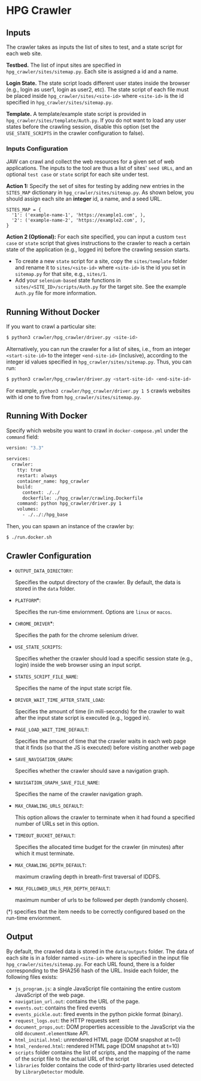 # HPG Crawler

## Inputs

The crawler takes as inputs the list of sites to test, and a state script for each web site. 

**Testbed.** The list of input sites are specified in `hpg_crawler/sites/sitemap.py`. Each site is assigned a id and a name.

**Login State.** The state script loads different user states inside the browser (e.g., login as user1, login as user2, etc). The state script of each file must be placed inside `hpg_crawler/sites/<site-id>` where `<site-id>` is the id specified in `hpg_crawler/sites/sitemap.py`.

**Template.**
A template/example state script is provided in `hpg_crawler/sites/template/Auth.py`.
If you do not want to load any user states before the crawling session, disable this option (set the `USE_STATE_SCRIPTS` in the crawler configuration to false).


### Inputs Configuration

JAW can crawl and collect the web resources for a given set of web applications.
The inputs to the tool are thus a list of sites' `seed URLs`, and an optional `test case` or `state` script for each site under test.

**Action 1:** Specify the set of sites for testing by adding new entries in the `SITES_MAP` dictionary in `hpg_crawler/sites/sitemap.py`.
As shown below, you should assign each site an **integer** id, a name, and a seed URL.


```
SITES_MAP = {
  '1': ('example-name-1', 'https://example1.com', ),
  '2': ('example-name-2', 'https://example2.com', ),
}
```

**Action 2 (Optional):** For each site specified, you can input a custom `test case` or `state` script that gives instructions to the crawler to reach a certain state of the application (e.g., logged in) before the crawling session starts.

- To create a new `state` script for a site, copy the `sites/template` folder and rename it to `sites/<site-id>` where `<site-id>` is the id you set in `sitemap.py` for that site, e.g., `sites/1`.
- Add your `selenium-based` state functions in `sites/<SITE_ID>/scripts/Auth.py` for the target site. See the example `Auth.py` file for more information.



## Running Without Docker

If you want to crawl a particular site:
```bash
$ python3 crawler/hpg_crawler/driver.py <site-id>
```

Alternatively, you can run the crawler for a list of sites, i.e., from an integer `<start-site-id>` to the integer `<end-site-id>` (inclusive), according to the integer id values specified in `hpg_crawler/sites/sitemap.py`. Thus, you can run:
```sh
$ python3 crawler/hpg_crawler/driver.py <start-site-id> <end-site-id>
``` 
For example, `python3 crawler/hpg_crawler/driver.py 1 5` crawls websites with id one to five from `hpg_crawler/sites/sitemap.py`.




## Running With Docker

Specify which website you want to crawl in `docker-compose.yml` under the `command` field:
```bash
version: "3.3"
   
services:
  crawler:
    tty: true
    restart: always
    container_name: hpg_crawler
    build: 
      context: ./../ 
      dockerfile: ./hpg_crawler/crawling.Dockerfile
    command: python hpg_crawler/driver.py 1
    volumes:
      - ./../:/hpg_base

```

Then, you can spawn an instance of the crawler by:
```bash
$ ./run.docker.sh
```



## Crawler Configuration

- `OUTPUT_DATA_DIRECTORY`:

  Specifies the output directory of the crawler. By default, the data is stored in the `data` folder.

- `PLATFORM`*:

  Specifies the run-time enviornment. Options are `linux` or `macos`.

- `CHROME_DRIVER`*:
 
  Specifies the path for the chrome selenium driver.

- `USE_STATE_SCRIPTS`:

  Specifies whether the crawler should load a specific session state (e.g., login) inside the web browser using an input script.

- `STATES_SCRIPT_FILE_NAME`:

  Specifies the name of the input state script file.

- `DRIVER_WAIT_TIME_AFTER_STATE_LOAD`:

  Specifies the amount of time (in mili-seconds) for the crawler to wait after the input state script is executed (e.g., logged in).

- `PAGE_LOAD_WAIT_TIME_DEFAULT`:
  
  Specifies the amount of time that the crawler waits in each web page that it finds (so that the JS is executed) before visiting another web page

- `SAVE_NAVIGATION_GRAPH`:

  Specifies whether the crawler should save a navigation graph.

- `NAVIGATION_GRAPH_SAVE_FILE_NAME`:

  Specifies the name of the crawler navigation graph.


- `MAX_CRAWLING_URLS_DEFAULT`:

  This option allows the crawler to terminate when it had found a specified number of URLs set in this option.

- `TIMEOUT_BUCKET_DEFAULT`:

  Specifies the allocated time budget for the crawler (in minutes) after which it must terminate.

- `MAX_CRAWLING_DEPTH_DEFAULT`:

  maximum crawling depth in breath-first traversal of IDDFS.

- `MAX_FOLLOWED_URLS_PER_DEPTH_DEFAULT`:

  maximum number of urls to be followed per depth (randomly chosen).


(*) specifies that the item needs to be correctly configured based on the run-time enviornment.


## Output

By default, the crawled data is stored in the `data/outputs` folder. The data of each site is in a folder named `<site-id>` where <site-id> is specified in the input file `hpg_crawler/sites/sitemap.py`. For each URL found, there is a folder corresponding to the SHA256 hash of the URL. Inside each folder, the following files exists:

- `js_program.js`: a single JavaScript file containing the entire custom JavaScript of the web page.
- `navigation_url.out`: contains the URL of the page.
- `events.out`: contains the fired events
- `events_pickle.out`: fired events in the python pickle format (binary).
- `request_logs.out`: the HTTP requests sent 
- `document_props,out`: DOM properties accessible to the JavaScript via the old `document.elementName` API.
- `html_initial.html`: unrendered HTML page (DOM snapshot at t=0)
- `html_rendered.html`: rendered HTML page (DOM snapshot at t=10)
- `scripts` folder contains the list of scripts, and the mapping of the name of the script file to the actual URL of the script
- `libraries` folder contains the code of third-party libraries used detected by `LibraryDetector` module.



